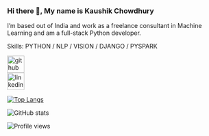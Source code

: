### Hi there 👋, My name is Kaushik Chowdhury

I’m based out of India and work as a freelance consultant in Machine Learning and am a full-stack Python developer.

Skills: PYTHON / NLP / VISION / DJANGO / PYSPARK


[<img src='https://cdn.jsdelivr.net/npm/simple-icons@3.0.1/icons/github.svg' alt='github' height='40'>](https://github.com/KaushikChowdhury)       
[<img src='https://cdn.jsdelivr.net/npm/simple-icons@3.0.1/icons/linkedin.svg' alt='linkedin' height='40'>](https://www.linkedin.com/in/https://www.linkedin.com/in/kaushikchowdhury//)  

[![Top Langs](https://github-readme-stats.vercel.app/api/top-langs/?username=KaushikChowdhury)](https://github.com/anuraghazra/github-readme-stats)

![GitHub stats](https://github-readme-stats.vercel.app/api?username=KaushikChowdhury&show_icons=true&count_private=true)  

![Profile views](https://gpvc.arturio.dev/KaushikChowdhury)  
